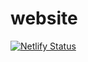 # website

[![Netlify Status](https://api.netlify.com/api/v1/badges/d6f2f60e-581b-45e5-8b40-721e438a652b/deploy-status)](https://app.netlify.com/sites/public-relations-officer-car-87127/deploys)
